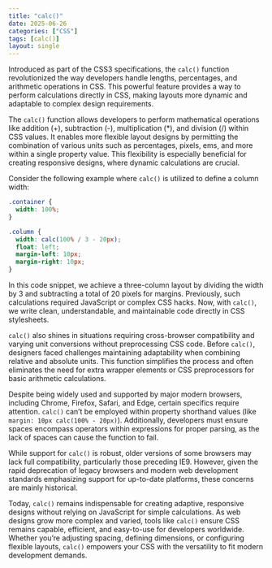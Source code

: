 ```yaml
---
title: "calc()"
date: 2025-06-26
categories: ["CSS"]
tags: [calc()]
layout: single
---
```


Introduced as part of the CSS3 specifications, the `calc()` function revolutionized the way developers handle lengths, percentages, and arithmetic operations in CSS. This powerful feature provides a way to perform calculations directly in CSS, making layouts more dynamic and adaptable to complex design requirements.

The `calc()` function allows developers to perform mathematical operations like addition (+), subtraction (-), multiplication (*), and division (/) within CSS values. It enables more flexible layout designs by permitting the combination of various units such as percentages, pixels, ems, and more within a single property value. This flexibility is especially beneficial for creating responsive designs, where dynamic calculations are crucial.

Consider the following example where `calc()` is utilized to define a column width:

```css
.container {
  width: 100%;
}

.column {
  width: calc(100% / 3 - 20px);
  float: left;
  margin-left: 10px;
  margin-right: 10px;
}
```

In this code snippet, we achieve a three-column layout by dividing the width by 3 and subtracting a total of 20 pixels for margins. Previously, such calculations required JavaScript or complex CSS hacks. Now, with `calc()`, we write clean, understandable, and maintainable code directly in CSS stylesheets.

`calc()` also shines in situations requiring cross-browser compatibility and varying unit conversions without preprocessing CSS code. Before `calc()`, designers faced challenges maintaining adaptability when combining relative and absolute units. This function simplifies the process and often eliminates the need for extra wrapper elements or CSS preprocessors for basic arithmetic calculations.

Despite being widely used and supported by major modern browsers, including Chrome, Firefox, Safari, and Edge, certain specifics require attention. `calc()` can’t be employed within property shorthand values (like `margin: 10px calc(100% - 20px)`). Additionally, developers must ensure spaces encompass operators within expressions for proper parsing, as the lack of spaces can cause the function to fail.

While support for `calc()` is robust, older versions of some browsers may lack full compatibility, particularly those preceding IE9. However, given the rapid deprecation of legacy browsers and modern web development standards emphasizing support for up-to-date platforms, these concerns are mainly historical.

Today, `calc()` remains indispensable for creating adaptive, responsive designs without relying on JavaScript for simple calculations. As web designs grow more complex and varied, tools like `calc()` ensure CSS remains capable, efficient, and easy-to-use for developers worldwide. Whether you’re adjusting spacing, defining dimensions, or configuring flexible layouts, `calc()` empowers your CSS with the versatility to fit modern development demands.
